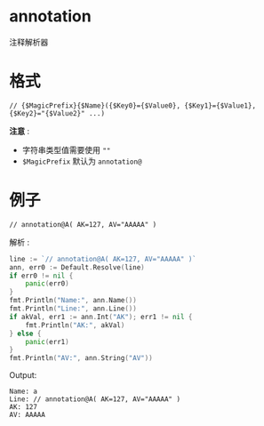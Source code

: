 # annotation

注释解析器

# 格式
```text
// {$MagicPrefix}{$Name}({$Key0}={$Value0}, {$Key1}={$Value1}, {$Key2}="{$Value2}" ...)
```

**注意** :
- 字符串类型值需要使用 `""`
- `$MagicPrefix` 默认为 `annotation@`

# 例子
```text
// annotation@A( AK=127, AV="AAAAA" )
```

解析 :
```go
line := `// annotation@A( AK=127, AV="AAAAA" )`
ann, err0 := Default.Resolve(line)
if err0 != nil {
    panic(err0)
}
fmt.Println("Name:", ann.Name())
fmt.Println("Line:", ann.Line())
if akVal, err1 := ann.Int("AK"); err1 != nil {
    fmt.Println("AK:", akVal)
} else {
    panic(err1)
}
fmt.Println("AV:", ann.String("AV"))
```

Output:
```text
Name: a
Line: // annotation@A( AK=127, AV="AAAAA" )
AK: 127
AV: AAAAA
```